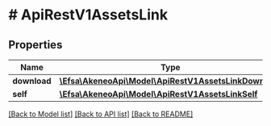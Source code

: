 # # ApiRestV1AssetsLink

## Properties

Name | Type | Description | Notes
------------ | ------------- | ------------- | -------------
**download** | [**\Efsa\AkeneoApi\Model\ApiRestV1AssetsLinkDownload**](ApiRestV1AssetsLinkDownload.md) |  | [optional]
**self** | [**\Efsa\AkeneoApi\Model\ApiRestV1AssetsLinkSelf**](ApiRestV1AssetsLinkSelf.md) |  | [optional]

[[Back to Model list]](../../README.md#models) [[Back to API list]](../../README.md#endpoints) [[Back to README]](../../README.md)
